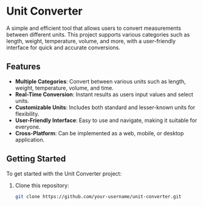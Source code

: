 # Unit Converter

A simple and efficient tool that allows users to convert measurements between different units. This project supports various categories such as length, weight, temperature, volume, and more, with a user-friendly interface for quick and accurate conversions.

## Features

- **Multiple Categories**: Convert between various units such as length, weight, temperature, volume, and time.
- **Real-Time Conversion**: Instant results as users input values and select units.
- **Customizable Units**: Includes both standard and lesser-known units for flexibility.
- **User-Friendly Interface**: Easy to use and navigate, making it suitable for everyone.
- **Cross-Platform**: Can be implemented as a web, mobile, or desktop application.

## Getting Started

To get started with the Unit Converter project:

1. Clone this repository:
   ```bash
   git clone https://github.com/your-username/unit-converter.git
